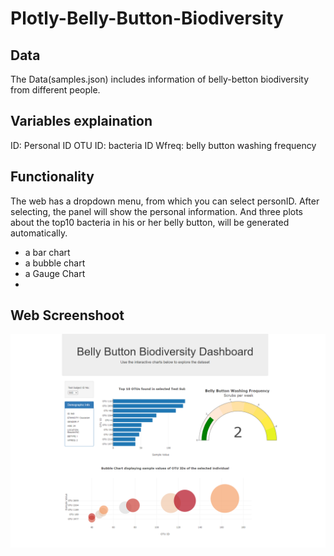 # Plotly-Belly-Button-Biodiversity

## Data
The Data(samples.json) includes information of belly-betton biodiversity from different people.

## Variables explaination 
ID: Personal ID
OTU ID: bacteria ID
Wfreq: belly button washing frequency

## Functionality
The web has a dropdown menu, from which you can select personID. 
After selecting, the panel will show the personal information.
And three plots about the top10 bacteria in his or her belly button, will be generated automatically.
  - a bar chart
  - a bubble chart 
  - a Gauge Chart
  - 
## Web Screenshoot
![pic](web_screenshot.png)
